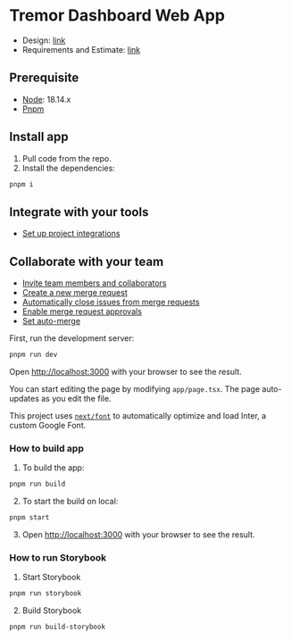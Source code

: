 # Tremor Dashboard Web App

- Design: [link](https://demos.creative-tim.com/nextjs-material-dashboard-pro/dashboards/analytics)
- Requirements and Estimate: [link](https://docs.google.com/document/d/1Qiz9K69akpvoF_JJfTmk8pMrpDvHDYRFWhENPoXS2f0/edit?usp=sharing)

## Prerequisite

- [Node](https://nodejs.org/): 18.14.x
- [Pnpm](https://pnpm.io/)

## Install app

1. Pull code from the repo.
2. Install the dependencies:

```bash
pnpm i
```

## Integrate with your tools

- [Set up project integrations](https://gitlab.asoft-python.com/van.nguyenthi/tremor-dashboard/-/settings/integrations)

## Collaborate with your team

- [Invite team members and collaborators](https://docs.gitlab.com/ee/user/project/members/)
- [Create a new merge request](https://docs.gitlab.com/ee/user/project/merge_requests/creating_merge_requests.html)
- [Automatically close issues from merge requests](https://docs.gitlab.com/ee/user/project/issues/managing_issues.html#closing-issues-automatically)
- [Enable merge request approvals](https://docs.gitlab.com/ee/user/project/merge_requests/approvals/)
- [Set auto-merge](https://docs.gitlab.com/ee/user/project/merge_requests/merge_when_pipeline_succeeds.html)

First, run the development server:

```bash
pnpm run dev
```

Open [http://localhost:3000](http://localhost:3000) with your browser to see the result.

You can start editing the page by modifying `app/page.tsx`. The page auto-updates as you edit the file.

This project uses [`next/font`](https://nextjs.org/docs/basic-features/font-optimization) to automatically optimize and load Inter, a custom Google Font.

### How to build app

1. To build the app:

```bash
pnpm run build
```

2. To start the build on local:

```bash
pnpm start
```

3. Open [http://localhost:3000](http://localhost:3000) with your browser to see the result.

### How to run Storybook

1. Start Storybook

```bash
pnpm run storybook
```

2. Build Storybook

```bash
pnpm run build-storybook
```
